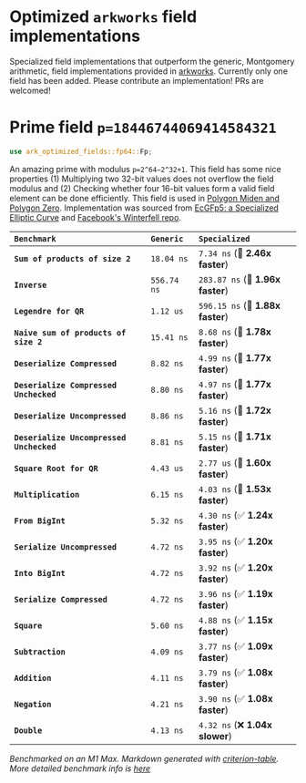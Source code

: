 # Optimized `arkworks` field implementations

Specialized field implementations that outperform the generic, Montgomery arithmetic, field implementations provided in [arkworks](https://github.com/arkworks-rs/algebra). Currently only one field has been added. Please contribute an implementation! PRs are welcomed!

# Prime field `p=18446744069414584321`

```rust
use ark_optimized_fields::fp64::Fp;
```

An amazing prime with modulus `p=2^64−2^32+1`. This field has some nice properties (1) Multiplying two 32-bit values does not overflow the field modulus and (2) Checking whether four 16-bit values form a valid field element can be done efficiently. This field is used in [Polygon Miden and Polygon Zero](https://twitter.com/0xPolygonMiden/status/1478786573348995075). Implementation was sourced from [EcGFp5: a Specialized Elliptic Curve](https://eprint.iacr.org/2022/274.pdf) and [Facebook's Winterfell repo](https://github.com/novifinancial/winterfell/blob/c7c92620cc7661e38ad58e1a3bdfbd7bba694c5d/math/src/field/f64/mod.rs).

| `Benchmark`                              | `Generic`   | `Specialized`                     |
| :--------------------------------------- | :---------- | :-------------------------------- |
| **`Sum of products of size 2`**          | `18.04 ns`  | `7.34 ns` (🚀 **2.46x faster**)   |
| **`Inverse`**                            | `556.74 ns` | `283.87 ns` (🚀 **1.96x faster**) |
| **`Legendre for QR`**                    | `1.12 us`   | `596.15 ns` (🚀 **1.88x faster**) |
| **`Naive sum of products of size 2`**    | `15.41 ns`  | `8.68 ns` (🚀 **1.78x faster**)   |
| **`Deserialize Compressed`**             | `8.82 ns`   | `4.99 ns` (🚀 **1.77x faster**)   |
| **`Deserialize Compressed Unchecked`**   | `8.80 ns`   | `4.97 ns` (🚀 **1.77x faster**)   |
| **`Deserialize Uncompressed`**           | `8.86 ns`   | `5.16 ns` (🚀 **1.72x faster**)   |
| **`Deserialize Uncompressed Unchecked`** | `8.81 ns`   | `5.15 ns` (🚀 **1.71x faster**)   |
| **`Square Root for QR`**                 | `4.43 us`   | `2.77 us` (🚀 **1.60x faster**)   |
| **`Multiplication`**                     | `6.15 ns`   | `4.03 ns` (🚀 **1.53x faster**)   |
| **`From BigInt`**                        | `5.32 ns`   | `4.30 ns` (✅ **1.24x faster**)   |
| **`Serialize Uncompressed`**             | `4.72 ns`   | `3.95 ns` (✅ **1.20x faster**)   |
| **`Into BigInt`**                        | `4.72 ns`   | `3.92 ns` (✅ **1.20x faster**)   |
| **`Serialize Compressed`**               | `4.72 ns`   | `3.96 ns` (✅ **1.19x faster**)   |
| **`Square`**                             | `5.60 ns`   | `4.88 ns` (✅ **1.15x faster**)   |
| **`Subtraction`**                        | `4.09 ns`   | `3.77 ns` (✅ **1.09x faster**)   |
| **`Addition`**                           | `4.11 ns`   | `3.79 ns` (✅ **1.08x faster**)   |
| **`Negation`**                           | `4.21 ns`   | `3.90 ns` (✅ **1.08x faster**)   |
| **`Double`**                             | `4.13 ns`   | `4.32 ns` (❌ **1.04x slower**)   |

_Benchmarked on an M1 Max. Markdown generated with
[criterion-table](https://github.com/nu11ptr/criterion-table). More detailed benchmark info is [here](http://andrewmilson.com/optimized-fields/criterion/report/index.html)_
